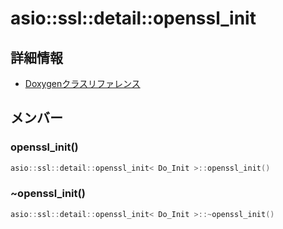 # asio::ssl::detail::openssl_init



## 詳細情報

- [Doxygenクラスリファレンス](https://lang-ship.com/reference/ESP32/latest/classasio_1_1ssl_1_1detail_1_1openssl__init.html)

## メンバー

### openssl_init()



```c
asio::ssl::detail::openssl_init< Do_Init >::openssl_init()
```



### ~openssl_init()



```c
asio::ssl::detail::openssl_init< Do_Init >::~openssl_init()
```




